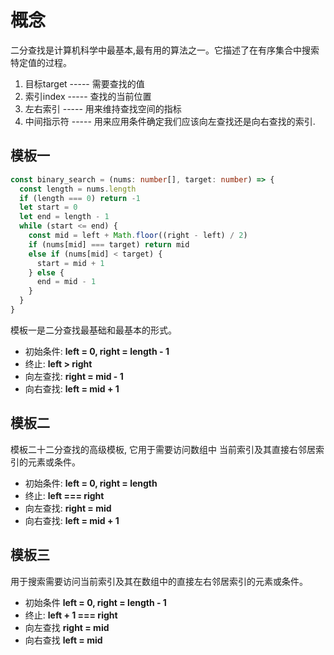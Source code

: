 # 概念

  二分查找是计算机科学中最基本,最有用的算法之一。它描述了在有序集合中搜索特定值的过程。

1. 目标target ----- 需要查找的值
2. 索引index  ----- 查找的当前位置
3. 左右索引   ----- 用来维持查找空间的指标
4. 中间指示符 ----- 用来应用条件确定我们应该向左查找还是向右查找的索引.

## 模板一

```ts
const binary_search = (nums: number[], target: number) => {
  const length = nums.length
  if (length === 0) return -1
  let start = 0
  let end = length - 1
  while (start <= end) {
    const mid = left + Math.floor((right - left) / 2)
    if (nums[mid] === target) return mid
    else if (nums[mid] < target) {
      start = mid + 1
    } else {
      end = mid - 1
    }
  }
}
```
  模板一是二分查找最基础和最基本的形式。

- 初始条件: **left = 0, right = length - 1**
- 终止: **left > right**
- 向左查找: **right = mid - 1**
- 向右查找: **left = mid + 1**

## 模板二

  模板二十二分查找的高级模板, 它用于需要访问数组中 当前索引及其直接右邻居索引的元素或条件。
- 初始条件: **left = 0, right = length**
- 终止: **left === right**
- 向左查找: **right = mid**
- 向右查找: **left = mid + 1**

## 模板三

  用于搜索需要访问当前索引及其在数组中的直接左右邻居索引的元素或条件。
- 初始条件 **left = 0, right = length - 1**
- 终止: **left + 1 === right**
- 向左查找 **right = mid**
- 向右查找 **left = mid**